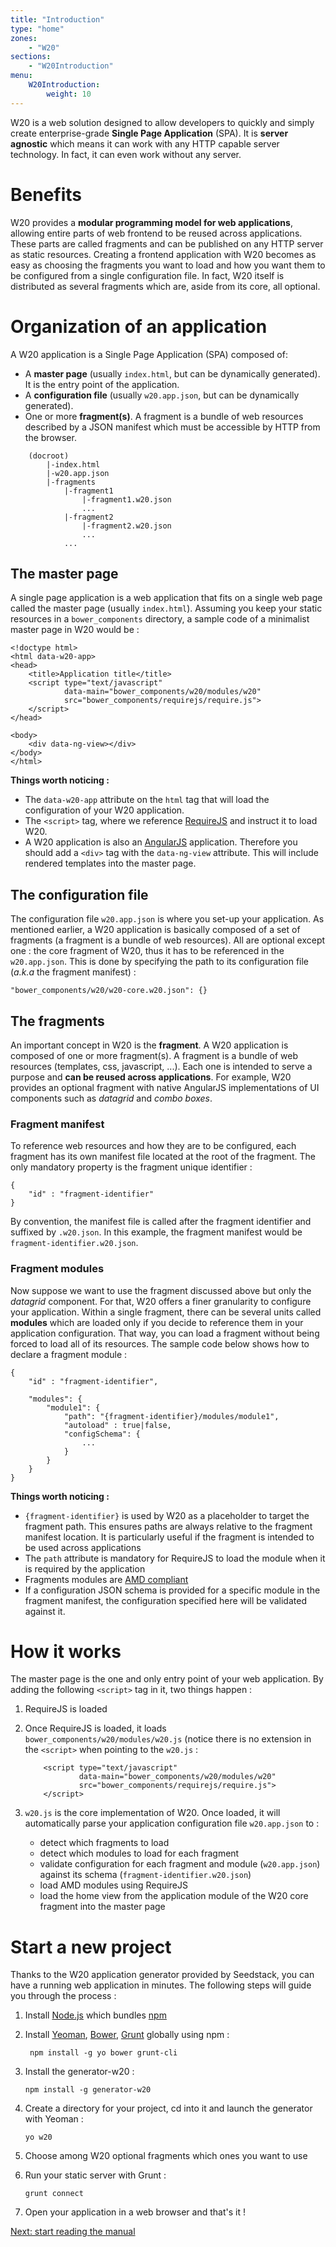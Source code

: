 ```yaml
---
title: "Introduction"
type: "home"
zones:
    - "W20"
sections:
    - "W20Introduction"
menu:
    W20Introduction:
        weight: 10
---
```


W20 is a web solution designed to allow developers to quickly and simply create enterprise-grade **Single Page
Application** (SPA). It is **server agnostic** which means it can work with any HTTP capable server technology. In fact,
it can even work without any server.

# Benefits

W20 provides a **modular programming model for web applications**, allowing entire parts of web frontend to be reused
across applications. These parts are called fragments and can be published on any HTTP server as static resources.
Creating a frontend application with W20 becomes as easy as choosing the fragments you want to load and how you want 
them to be configured from a single configuration file.
In fact, W20 itself is distributed as several fragments which are, aside from its core, all optional.


# Organization of an application

A W20 application is a Single Page Application (SPA) composed of:

* A **master page** (usually `index.html`, but can be dynamically generated). It is the entry point of the application.
* A **configuration file** (usually `w20.app.json`, but can be dynamically generated).
* One or more **fragment(s)**. A fragment is a bundle of web resources described by a JSON manifest which must be 
accessible by HTTP from the browser.

```
    (docroot)
        |-index.html
        |-w20.app.json
        |-fragments
            |-fragment1
                |-fragment1.w20.json
                ...
            |-fragment2
                |-fragment2.w20.json
                ...
            ...
```

## The master page

A single page application is a web application that fits on a single web page called the master page (usually 
`index.html`). Assuming you keep your static resources in a `bower_components` directory, a sample code of a 
minimalist master page in W20 would be :

    <!doctype html>
    <html data-w20-app>
    <head>
        <title>Application title</title>
        <script type="text/javascript" 
                data-main="bower_components/w20/modules/w20" 
                src="bower_components/requirejs/require.js">
        </script>
    </head>

    <body>
        <div data-ng-view></div>
    </body>
    </html>

**Things worth noticing :**

* The `data-w20-app` attribute on the `html` tag that will load the configuration of your W20 application.
* The `<script>` tag, where we reference [RequireJS](http://requirejs.org/) and instruct it to load W20.
* A W20 application is also an [AngularJS](http://angularjs.org) application. Therefore you should add a `<div>` tag 
with the `data-ng-view` attribute. This will include rendered templates into the master page.

## The configuration file

The configuration file `w20.app.json` is where you set-up your application. As mentioned earlier, a W20 application is 
basically composed of a set of fragments (a fragment is a bundle of web resources). All are optional except one : the
core fragment of W20, thus it has to be referenced in the `w20.app.json`. This is done by specifying the path to its 
configuration file (_a.k.a_ the fragment manifest) :

    "bower_components/w20/w20-core.w20.json": {}

## The fragments

An important concept in W20 is the **fragment**. A W20 application is composed of one or more fragment(s). A fragment is 
a bundle of web resources (templates, css, javascript, ...). Each one is intended to serve a purpose and **can be reused 
across applications**. For example, W20 provides an optional fragment with native AngularJS implementations of UI 
components such as _datagrid_ and _combo boxes_.

### Fragment manifest

To reference web resources and how they are to be configured, each fragment has its own manifest file located at the 
root of the fragment. The only mandatory property is the fragment unique identifier :

    {
        "id" : "fragment-identifier"
    }

By convention, the manifest file is called after the fragment identifier and suffixed by `.w20.json`. In this example, 
the fragment manifest would be `fragment-identifier.w20.json`.
 
### Fragment modules

Now suppose we want to use the fragment discussed above but only the _datagrid_ component. For that, W20 offers a finer 
granularity to configure your application. Within a single fragment, there can be several units called **modules** which
are loaded only if you decide to reference them in your application configuration. That way, you can load a fragment 
without being forced to load all of its resources.
The sample code below shows how to declare a fragment module :

    {
        "id" : "fragment-identifier",
        
        "modules": {
            "module1": {
                "path": "{fragment-identifier}/modules/module1",
                "autoload" : true|false,
                "configSchema": {
                    ...
                }
            }
        }
    }
    
**Things worth noticing :**

* `{fragment-identifier}` is used by W20 as a placeholder to target the fragment path. This ensures paths are always 
relative to the fragment manifest location. It is particularly useful if the fragment is intended to be used across 
applications
* The `path` attribute is mandatory for RequireJS to load the module when it is required by the application
* Fragments modules are [AMD compliant](http://requirejs.org/docs/whyamd.html#amd)
* If a configuration JSON schema is provided for a specific module in the fragment manifest, the configuration specified
here will be validated against it.

# How it works

The master page is the one and only entry point of your web application. By adding the following `<script>` tag in it, 
two things happen :

1. RequireJS is loaded
2. Once RequireJS is loaded, it loads `bower_components/w20/modules/w20.js` (notice there is no extension in the 
`<script>` when pointing to the `w20.js` :

    ```
        <script type="text/javascript" 
                data-main="bower_components/w20/modules/w20" 
                src="bower_components/requirejs/require.js">
        </script>
    ```
    
3. `w20.js` is the core implementation of W20. Once loaded, it will automatically parse your application configuration 
file `w20.app.json` to :

    * detect which fragments to load
    * detect which modules to load for each fragment
    * validate configuration for each fragment and module (`w20.app.json`) against its schema 
    (`fragment-identifier.w20.json`)
    * load AMD modules using RequireJS
    * load the home view from the application module of the W20 core fragment into the master page

# Start a new project

Thanks to the W20 application generator provided by Seedstack, you can have a running web application in minutes. 
The following steps will guide you through the process :

1. Install [Node.js](https://nodejs.org) which bundles [npm](https://www.npmjs.com/)
2. Install [Yeoman](http://yeoman.io/), [Bower](http://bower.io/), [Grunt](http://gruntjs.com/) globally using npm :

    ` npm install -g yo bower grunt-cli`
    
3. Install the generator-w20 :

    `npm install -g generator-w20`
    
4. Create a directory for your project, cd into it and launch the generator with Yeoman :

    `yo w20`
    
5. Choose among W20 optional fragments which ones you want to use

6. Run your static server with Grunt :

    `grunt connect`
    
7. Open your application in a web browser and that's it !

<div class="pull-right margin-top-20">
    <a href="manual" class="btn btn-u">Next: start reading the manual</a>
</div>
<div class="clearfix"></div>